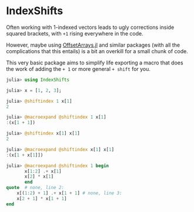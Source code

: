 # IndexShifts

Often working with 1-indexed vectors leads to ugly corrections inside squared brackets, with `+1`
rising everywhere in the code.

However, maybe using [OffsetArrays.jl](https://github.com/JuliaArrays/OffsetArrays.jl)
and similar packages (with all the complications that this entails) is a bit an overkill for a small chunk of code.

This very basic package aims to simplify life exporting a macro that does the work of adding the `+ 1` or more general `+ shift` for you.

```julia
julia> using IndexShifts

julia> x = [1, 2, 3];

julia> @shiftindex 1 x[1]
2

julia> @macroexpand @shiftindex 1 x[1]
:(x[1 + 1])

julia> @shiftindex x[1] x[1]
2

julia> @macroexpand @shiftindex x[1] x[1]
:(x[1 + x[1]])

julia> @macroexpand @shiftindex 1 begin
       x[1:2] .+ x[1]
       x[2] * x[1]
       end
quote  # none, line 2:
    x[(1:2) + 1] .+ x[1 + 1] # none, line 3:
    x[2 + 1] * x[1 + 1]
end

```
